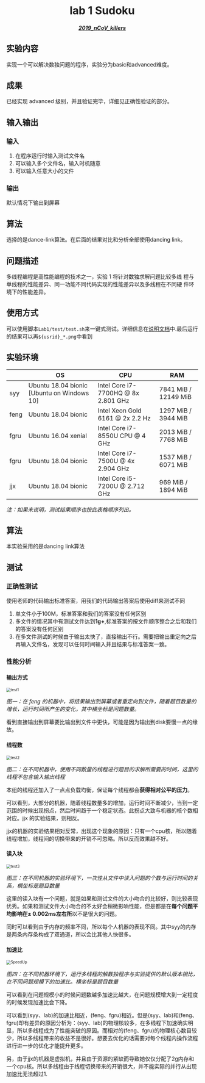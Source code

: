 # <center> lab 1 Sudoku </center>

##### <center>[2019_nCoV_killers](../../README.md)</center>

## 实验内容

实现一个可以解决数独问题的程序，实验分为basic和advanced难度。

## 成果

已经实现 advanced 级别，并且验证完毕，详细见正确性验证的部分。

## 输入输出

### 输入

1. 在程序运行时输入测试文件名
2. 可以输入多个文件名，输入时机随意
3. 可以输入任意大小的文件

### 输出

默认情况下输出到屏幕

## 算法

选择的是dance-link算法。在后面的结果对比和分析全部使用dancing link。

## 问题描述

多线程编程是高性能编程的技术之一，实验 1 将针对数独求解问题比较多线
程与单线程的性能差异、同一功能不同代码实现的性能差异以及多线程在不同硬
件环境下的性能差异。 

## 使用方式

可以使用脚本`Lab1/test/test.sh`来一键式测试。详细信息在[说明文档](../test/README)中.最后运行的结果可以再`${usrid}_*.png`中看到

## 实验环境
|      | OS                                         | CPU                                 | RAM                  |
| ---- | ------------------------------------------ | ----------------------------------- | -------------------- |
| syy  | Ubuntu 18.04 bionic [Ubuntu on Windows 10] | Intel Core i7-7700HQ @ 8x 2.801 GHz | 7841 MiB / 12149 MiB |
| feng | Ubuntu 18.04 bionic                        | Intel Xeon Gold 6161 @ 2x 2.2 Hz    | 1297 MiB / 3944 MiB  |
| fgru | Ubuntu 16.04 xenial                        | Intel Core i7-8550U CPU @ 4 GHz     | 2013 MiB / 7768 MiB  |
| fgru | Ubuntu 18.04 bionic                        | Intel Core i7-7500U @ 4x 2.904 GHz  | 1537 MiB / 6071 MiB  |
| jjx  | Ubuntu 18.04 bionic                        | Intel Core i5-7200U @ 2.712 GHz     | 969 MiB / 1894 MiB   |

*注：如果未说明，测试结果顺序也按此表格顺序列出。*


## 算法

本实验采用的是dancing link算法

## 测试

### 正确性测试

使用老师的代码输出标准答案，用我们的代码输出答案后使用diff来测试不同

1. 单文件小于100M，标准答案和我们的答案没有任何区别
2. 多文件的情况其中有测试文件达到**1g+**,标准答案的按文件顺序整合之后和我们的答案没有任何区别
3. 在多文件测试的时候由于输出太快了，直接输出不行。需要把输出重定向之后再输入文件名，发现可以任何时间输入并且结果与标准答案一致。

### 性能分析

#### 输出方式

<img src="test1.png" alt="test1" style="zoom: 70%;" />

*图一：在 feng 的机器中，将结果输出到屏幕或者重定向到文件，随着题目数量的增长，运行时间所产生的变化，其中横坐标是问题数量。*

看到直接输出到屏幕要比输出到文件中更快，可能是因为输出到disk要慢一点的缘故。

#### 线程数

<img src="test2.png" alt="test2" style="zoom:70%;" />

*图二：在不同机器中，使用不同数量的线程进行题目的求解所需要的时间，这里的线程不包含输入输出线程*

本组的线程还加入了一点点负载均衡，保证每个线程都会**获得相对公平的压力**。

可以看到，大部分的机器，随着线程数量多的增加，运行时间不断减少，当到一定范围的时候出现拐点，然后时间趋于一个稳定状态。此拐点大致与机器的核个数相对应。jjx 的实验结果，则相反。

jjx的机器的实验结果相对反常，出现这个现象的原因：只有一个cpu核，所以随着线程增加，线程间的切换带来的开销不可忽略。所以反而效果越不好。

#### 读入块

<img src="test3.png" alt="test3" style="zoom:70%;" />

*图三：在不同机器的实验环境下，一次性从文件中读入问题的个数与运行时间的关系，横坐标是题目数量*

这里的读入块有一个问题，就是如果和测试文件的大小吻合的比较好，则比较表现优秀。如果和测试文件大小吻合的不太好会稍微影响性能，但是都是在**每个问题平均影响在± 0.002ms左右所**以不是很大的问题。

同时可以看到由于内存的频率不同，所以每个人机器的表现不同。其中syy的内存是两条内存条构成了双通道，所以会比其他人快很多。

#### 加速比

<img src="Speedup_ratio.png" alt="SpeedUp" style="zoom:70%;" />

*图四：在不同机器环境下，运行多线程的解数独程序与实验提供的默认版本相比，在不同问题规模下的加速比。横坐标是题目数量*

可以看到在问题规模小的时候问题数越多加速比越大，在问题规模增大到一定程度的时候发现加速比会下降。

可以看到(syy、lab)的加速比相近，(feng、fgru)相近。但是(syy、lab)和(feng、fgru)却有差异的原因分析为：(syy、lab)的物理核较多，在多线程下加速确实明显，所以多线程成为了性能突破的原因。而相对的(feng、fgru)的物理核心数目较少，所以多线程带来的收益不是很好。想要去优化的话需要对每个线程内操作流程进行进一步的优化才能提升更多。

另，由于jjx的机器是虚拟机，并且由于资源的紧缺而导致她仅仅分配了2g内存和一个cpu核。所以多线程由于线程切换带来的开销很大，并不能实际的并行从出现加速比无法超过1.
